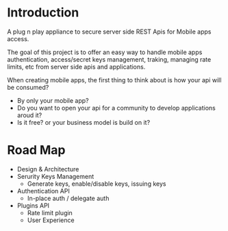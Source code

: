 Introduction
===============
A plug n play appliance to secure server side REST Apis for Mobile apps access.

The goal of this project is to offer an easy way to handle mobile apps authentication, access/secret keys management, traking, managing rate limits, etc from server side apis and applications.

When creating mobile apps, the first thing to think about is how your api will be consumed? 
- By only your mobile app? 
- Do you want to open your api for a community to develop applications aroud it?
- Is it free? or your business model is build on it?

Road Map
===============

- Design & Architecture
- Serurity Keys Management 
  - Generate keys, enable/disable keys, issuing keys
- Authentication API 
  - In-place auth / delegate auth
- Plugins API
  - Rate limit plugin
  - User Experience
  
